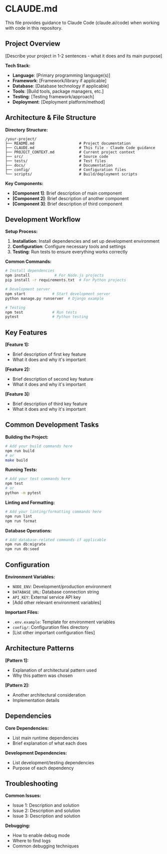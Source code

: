 # CLAUDE.md

This file provides guidance to Claude Code (claude.ai/code) when working with code in this repository.

## Project Overview

[Describe your project in 1-2 sentences - what it does and its main purpose]

**Tech Stack:**
- **Language**: [Primary programming language(s)]
- **Framework**: [Framework/library if applicable]
- **Database**: [Database technology if applicable]  
- **Tools**: [Build tools, package managers, etc.]
- **Testing**: [Testing framework/approach]
- **Deployment**: [Deployment platform/method]

## Architecture & File Structure

**Directory Structure:**
```
/your-project/
├── README.md                    # Project documentation
├── CLAUDE.md                    # This file - Claude Code guidance
├── PROJECT_CONTEXT.md           # Current project context
├── src/                         # Source code
├── tests/                       # Test files
├── docs/                        # Documentation
├── config/                      # Configuration files
└── scripts/                     # Build/deployment scripts
```

**Key Components:**
- **[Component 1]**: Brief description of main component
- **[Component 2]**: Brief description of another component
- **[Component 3]**: Brief description of third component

## Development Workflow

**Setup Process:**
1. **Installation**: Install dependencies and set up development environment
2. **Configuration**: Configure necessary tools and settings
3. **Testing**: Run tests to ensure everything works correctly

**Common Commands:**
```bash
# Install dependencies
npm install           # For Node.js projects
pip install -r requirements.txt  # For Python projects

# Development server
npm start            # Start development server
python manage.py runserver  # Django example

# Testing
npm test             # Run tests
pytest               # Python testing
```

## Key Features

**[Feature 1]:**
- Brief description of first key feature
- What it does and why it's important

**[Feature 2]:**
- Brief description of second key feature
- What it does and why it's important

**[Feature 3]:**
- Brief description of third key feature
- What it does and why it's important

## Common Development Tasks

**Building the Project:**
```bash
# Add your build commands here
npm run build
# or
make build
```

**Running Tests:**
```bash
# Add your test commands here
npm test
# or
python -m pytest
```

**Linting and Formatting:**
```bash
# Add your linting/formatting commands here
npm run lint
npm run format
```

**Database Operations:**
```bash
# Add database-related commands if applicable
npm run db:migrate
npm run db:seed
```

## Configuration

**Environment Variables:**
- `NODE_ENV`: Development/production environment
- `DATABASE_URL`: Database connection string
- `API_KEY`: External service API key
- [Add other relevant environment variables]

**Important Files:**
- `.env.example`: Template for environment variables
- `config/`: Configuration files directory
- [List other important configuration files]

## Architecture Patterns

**[Pattern 1]:**
- Explanation of architectural pattern used
- Why this pattern was chosen

**[Pattern 2]:**
- Another architectural consideration
- Implementation details

## Dependencies

**Core Dependencies:**
- List main runtime dependencies
- Brief explanation of what each does

**Development Dependencies:**
- List development/testing dependencies
- Purpose of each dependency

## Troubleshooting

**Common Issues:**
- Issue 1: Description and solution
- Issue 2: Description and solution
- Issue 3: Description and solution

**Debugging:**
- How to enable debug mode
- Where to find logs
- Common debugging techniques